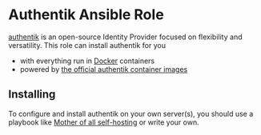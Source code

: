 # Authentik Ansible Role

[authentik](https://goauthentik.io/) is an open-source Identity Provider focused on flexibility and versatility. This role can install authentik for you

- with everything run in [Docker](https://www.docker.com/) containers
- powered by [the official authentik container images](https://ghcr.io/goauthentik/server)


## Installing

To configure and install authentik on your own server(s), you should use a playbook like [Mother of all self-hosting](https://github.com/mother-of-all-self-hosting/mash-playbook) or write your own.
